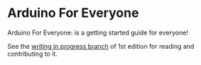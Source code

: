 # Arduino For Everyone

Arduino For Everyone: is a getting started guide for everyone!

See the [writing in progress branch](https://github.com/MakerBook/arduino-for-everyone/tree/1st-edition-wip) of 1st edition for reading and contributing to it.
